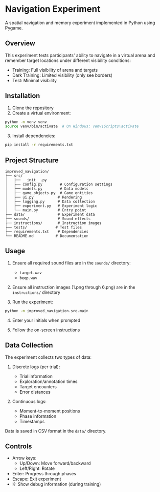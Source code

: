 # Navigation Experiment

A spatial navigation and memory experiment implemented in Python using Pygame.

## Overview

This experiment tests participants' ability to navigate in a virtual arena and remember target locations under different visibility conditions:
- Training: Full visibility of arena and targets
- Dark Training: Limited visibility (only see borders)
- Test: Minimal visibility

## Installation

1. Clone the repository
2. Create a virtual environment:
```bash
python -m venv venv
source venv/bin/activate  # On Windows: venv\Scripts\activate
```
3. Install dependencies:
```bash
pip install -r requirements.txt
```

## Project Structure

```
improved_navigation/
├── src/
│   ├── __init__.py
│   ├── config.py        # Configuration settings
│   ├── models.py        # Data models
│   ├── game_objects.py  # Game entities
│   ├── ui.py           # Rendering
│   ├── logging.py      # Data collection
│   ├── experiment.py   # Experiment logic
│   └── main.py         # Entry point
├── data/               # Experiment data
├── sounds/             # Sound effects
├── instructions/       # Instruction images
├── tests/             # Test files
├── requirements.txt    # Dependencies
└── README.md          # Documentation
```

## Usage

1. Ensure all required sound files are in the `sounds/` directory:
   - `target.wav`
   - `beep.wav`

2. Ensure all instruction images (1.png through 6.png) are in the `instructions/` directory

3. Run the experiment:
```bash
python -m improved_navigation.src.main
```

4. Enter your initials when prompted

5. Follow the on-screen instructions

## Data Collection

The experiment collects two types of data:
1. Discrete logs (per trial):
   - Trial information
   - Exploration/annotation times
   - Target encounters
   - Error distances

2. Continuous logs:
   - Moment-to-moment positions
   - Phase information
   - Timestamps

Data is saved in CSV format in the `data/` directory.

## Controls

- Arrow keys:
  - Up/Down: Move forward/backward
  - Left/Right: Rotate
- Enter: Progress through phases
- Escape: Exit experiment
- K: Show debug information (during training) 